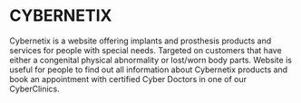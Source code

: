 # CYBERNETIX

Cybernetix is a website offering implants and prosthesis products and services for people with special needs. Targeted on customers that have either a congenital physical abnormality or lost/worn body parts. Website is useful for people to find out all information about Cybernetix products and book an appointment with certified Cyber Doctors in one of our CyberClinics.